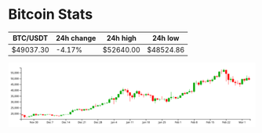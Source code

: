 # Bitcoin Stats

BTC/USDT|24h change|24h high|24h low|
|---|---|---|---|
|$49037.30|-4.17%|$52640.00|$48524.86|

<img src="./chart.svg">
